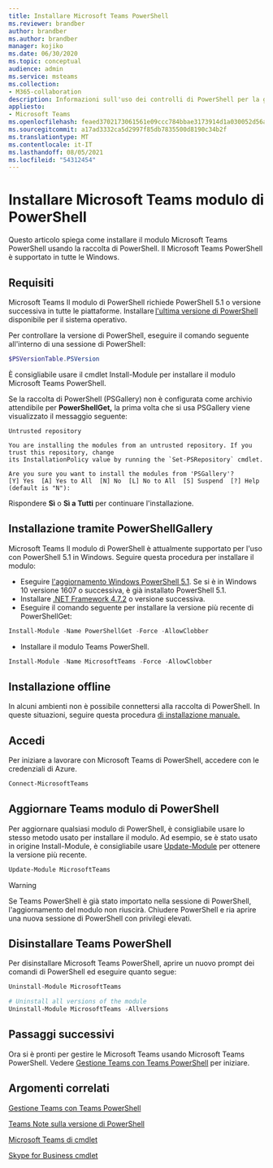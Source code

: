 ```yaml
---
title: Installare Microsoft Teams PowerShell
ms.reviewer: brandber
author: brandber
ms.author: brandber
manager: kojiko
ms.date: 06/30/2020
ms.topic: conceptual
audience: admin
ms.service: msteams
ms.collection:
- M365-collaboration
description: Informazioni sull'uso dei controlli di PowerShell per la gestione Microsoft Teams.
appliesto:
- Microsoft Teams
ms.openlocfilehash: feaed3702173061561e09ccc784bbae3173914d1a030052d56a4aaa79f7986a0
ms.sourcegitcommit: a17ad3332ca5d2997f85db7835500d8190c34b2f
ms.translationtype: MT
ms.contentlocale: it-IT
ms.lasthandoff: 08/05/2021
ms.locfileid: "54312454"
---
```

# <a name="install-microsoft-teams-powershell-module"></a>Installare Microsoft Teams modulo di PowerShell

Questo articolo spiega come installare il modulo Microsoft Teams PowerShell usando la raccolta di PowerShell. Il Microsoft Teams PowerShell è supportato in tutte le Windows. 

## <a name="requirements"></a>Requisiti

Microsoft Teams Il modulo di PowerShell richiede PowerShell 5.1 o versione successiva in tutte le piattaforme. Installare [l'ultima versione di PowerShell](/powershell/scripting/install/installing-powershell)   disponibile per il sistema operativo. 

Per controllare la versione di PowerShell, eseguire il comando seguente all'interno di una sessione di PowerShell: 

```powershell
$PSVersionTable.PSVersion 
```
È consigliabile usare il cmdlet Install-Module per installare il modulo Microsoft Teams PowerShell. 
 
Se la raccolta di PowerShell (PSGallery) non è configurata come archivio attendibile per **PowerShellGet,** la prima volta che si usa PSGallery viene visualizzato il messaggio seguente:

```console
Untrusted repository

You are installing the modules from an untrusted repository. If you trust this repository, change
its InstallationPolicy value by running the `Set-PSRepository` cmdlet.

Are you sure you want to install the modules from 'PSGallery'?
[Y] Yes  [A] Yes to All  [N] No  [L] No to All  [S] Suspend  [?] Help (default is "N"):
```

Rispondere **Sì** o **Sì a Tutti** per continuare l'installazione.

## <a name="installing-using-the-powershellgallery"></a>Installazione tramite PowerShellGallery

Microsoft Teams Il modulo di PowerShell è attualmente supportato per l'uso con PowerShell 5.1 in Windows. Seguire questa procedura per installare il modulo: 

- Eseguire [l'aggiornamento Windows PowerShell 5.1](/powershell/scripting/windows-powershell/install/installing-windows-powershell#upgrading-existing-windows-powershell). Se si è in Windows 10 versione 1607 o successiva, è già installato PowerShell 5.1. 
- Installare [.NET Framework 4.7.2](/dotnet/framework/install) o versione successiva. 
- Eseguire il comando seguente per installare la versione più recente di PowerShellGet:
 
```powershell
Install-Module -Name PowerShellGet -Force -AllowClobber
```
- Installare il modulo Teams PowerShell.

```powershell
Install-Module -Name MicrosoftTeams -Force -AllowClobber
```

## <a name="offline-installation"></a>Installazione offline 

In alcuni ambienti non è possibile connettersi alla raccolta di PowerShell. In queste situazioni, seguire questa procedura [di installazione manuale.](https://aka.ms/psgallery-manualdownload)  

## <a name="sign-in"></a>Accedi

Per iniziare a lavorare con Microsoft Teams di PowerShell, accedere con le credenziali di Azure.

```PowerShell
Connect-MicrosoftTeams 
``` 

## <a name="update-teams-powershell-module"></a>Aggiornare Teams modulo di PowerShell

Per aggiornare qualsiasi modulo di PowerShell, è consigliabile usare lo stesso metodo usato per installare il modulo. Ad esempio, se è stato usato in origine Install-Module, è consigliabile usare [Update-Module](/powershell/module/powershellget/update-module) per ottenere la versione più recente.  

```powershell
Update-Module MicrosoftTeams
```

> [!WARNING]
> Se Teams PowerShell è già stato importato nella sessione di PowerShell, l'aggiornamento del modulo non riuscirà. Chiudere PowerShell e ria aprire una nuova sessione di PowerShell con privilegi elevati.


## <a name="uninstall-teams-powershell"></a>Disinstallare Teams PowerShell

Per disinstallare Microsoft Teams PowerShell, aprire un nuovo prompt dei comandi di PowerShell ed eseguire quanto segue: 

```powershell
Uninstall-Module MicrosoftTeams

# Uninstall all versions of the module
Uninstall-Module MicrosoftTeams -Allversions 
```

## <a name="next-steps"></a>Passaggi successivi 

Ora si è pronti per gestire le Microsoft Teams usando Microsoft Teams PowerShell. Vedere [Gestione Teams con Teams PowerShell](teams-powershell-managing-teams.md) per iniziare. 

## <a name="related-topics"></a>Argomenti correlati

[Gestione Teams con Teams PowerShell](teams-powershell-managing-teams.md)

[Teams Note sulla versione di PowerShell](teams-powershell-release-notes.md)

[Microsoft Teams di cmdlet](/powershell/teams/?view=teams-ps)

[Skype for Business cmdlet](/powershell/skype/intro?view=skype-ps)
